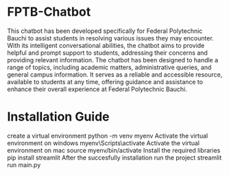 # FPTB-Chatbot
This chatbot has been developed specifically for Federal Polytechnic Bauchi to assist students in resolving various issues they may encounter. With its intelligent conversational abilities, the chatbot aims to provide helpful and prompt support to students, addressing their concerns and providing relevant information. The chatbot has been designed to handle a range of topics, including academic matters, administrative queries, and general campus information. It serves as a reliable and accessible resource, available to students at any time, offering guidance and assistance to enhance their overall experience at Federal Polytechnic Bauchi.

# Installation Guide
create a virtual environment
python -m venv myenv 
Activate the virtual environment  on windows
myenv\Scripts\activate
Activate the virtual environment on mac
source myenv/bin/activate
Install the required libraries 
pip install streamlit
After the succesfully installation run the project 
streamlit run main.py
